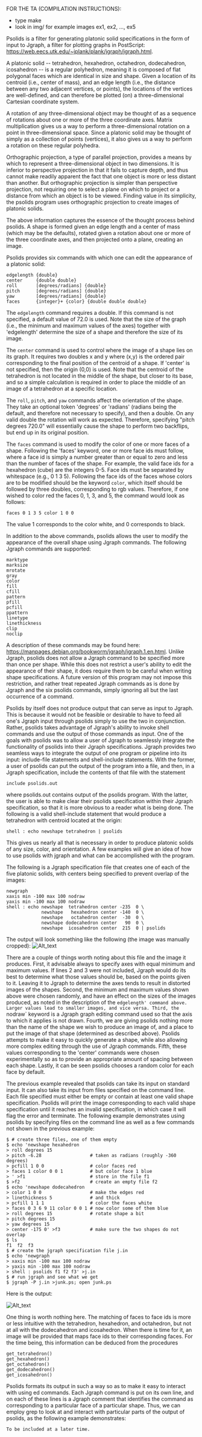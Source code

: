 FOR THE TA (COMPILATION INSTRUCTIONS):
  - type make
  - look in img/ for example images ex1, ex2, ..., ex5

Psolids is a filter for generating platonic solid specifications in the
form of input to Jgraph, a filter for plotting graphs in PostScript:
https://web.eecs.utk.edu/~jplank/plank/jgraph/jgraph.html.

A platonic solid -- tetrahedron, hexahedron, octahedron, dodecahedron,
icosahedron -- is a regular polyhedron, meaning it is composed of flat
polygonal faces which are identical in size and shape. Given a
location of its centroid (i.e., center of mass), and an edge length
(i.e., the distance between any two adjacent vertices, or points),
the locations of the vertices are well-defined, and can therefore be
plotted (on) a three-dimensional Cartesian coordinate system.

A rotation of any three-dimensional object may be thought of as a
sequence of rotations about one or more of the three coordinate axes.
Matrix multiplication gives us a way to perform a
three-dimensional rotation on a point in three-dimensional space.
Since a platonic solid may be thought of simply as a collection of
points (vertices), it also gives us a way to perform a rotation on
these regular polyhedra.

Orthographic projection, a type of parallel projection, provides a
means by which to represent a three-dimensional object in two
dimensions. It is inferior to perspective projection in that it
fails to capture depth, and thus cannot make readily apparent
the fact that one object is more or less distant than another.
But orthographic projection is simpler than perspective
projection, not requiring one to select a plane on which to
project or a distance from which an object is to be viewed.
Finding value in its simplicity, the psolids program uses
orthographic projection to create images of platonic solids.

The above information captures the essence of the thought process
behind psolids. A shape is formed given an edge length and a
center of mass (which may be the defaults), rotated given a
rotation about one or more of the three coordinate axes, and then
projected onto a plane, creating an image.

Psolids provides six commands with which one can edit the
appearance of a platonic solid:
  ```
  edgelength {double}
  center     {double double}
  roll       [degrees/radians] {double}
  pitch      [degrees/radians] {double}
  yaw        [degrees/radians] {double}
  faces      {integer}+ {color} {double double double}
  ```
The `edgelength` command requires a double. If this command
is not specified, a default value of 72.0 is used. Note that
the size of the graph (i.e., the minimum and maximum values
of the axes) together with 'edgelength' determine the size
of a shape and therefore the size of its image.

The `center` command is used to control where the image of a
shape lies on its graph. It requires two doubles x and y where
(x,y) is the ordered pair corresponding to the final position
of the centroid of a shape. If 'center' is not specified, then
the origin (0,0) is used. Note that the centroid of the
tetrahedron is not located in the middle of the shape, but
closer to its base, and so a simple calculation is required in
order to place the middle of an image of a tetrahedron at a
specific location.

The `roll`, `pitch`, and `yaw` commands affect the orientation
of the shape. They take an optional token 'degrees' or
'radians' (radians being the default, and therefore not
necessary to specify), and then a double. On any valid double
the rotation will work as expected. Therefore, specifying
"pitch degrees 720.0" will essentially cause the shape to
perform two backflips, but end up in its original position.

The `faces` command is used to modify the color of one or more
faces of a shape. Following the 'faces' keyword, one or more
face ids must follow, where a face id is simply a number greater
than or equal to zero and less than the number of faces of the
shape. For example, the valid face ids for a hexahedron (cube)
are the integers 0-5. Face ids must be separated by whitespace
(e.g., 0 1 3 5). Following the face ids of the faces whose
colors are to be modified should be the keyword `color`, which
itself should be followed by three doubles, corresponding to
rgb values. Therefore, if one wished to color red the faces
0, 1, 3, and 5, the command would look as follows:
  ```
  faces 0 1 3 5 color 1 0 0
  ```
The value 1 corresponds to the color white, and 0 corresponds
to black.

In addition to the above commands, psolids allows the user to
modify the appearance of the overall shape using Jgraph
commands. The following Jgraph commands are supported:
  ```
  marktype
  marksize
  mrotate
  gray
  color
  fill
  cfill
  pattern
  pfill
  pcfill
  ppattern
  linetype
  linethickness
  clip
  noclip
  ```
A description of these commands may be found here:
https://manpages.debian.org/bookworm/jgraph/jgraph.1.en.html.
Unlike Jgraph, psolids does not allow a Jgraph command to be
specified more than once per shape. While this does not restrict
a user's ability to edit the appearance of their shape, it does
require them to be careful when writing shape specifications. A
future version of this program may not impose this restriction,
and rather treat repeated Jgraph commands as is done by Jgraph
and the six psolids commands, simply ignoring all but the last
occurrence of a command.

Psolids by itself does not produce output that can serve as
input to Jgraph. This is because it would not be feasible or
desirable to have to feed all one's Jgraph input through
psolids simply to use the two in conjunction. Rather, psolids
takes advantage of Jgraph's ability to invoke shell commands
and use the output of those commands as input. One of the goals
with psolids was to allow a user of Jgraph to seamlessly
integrate the functionality of psolids into their Jgraph
specifications. Jgraph provides two seamless ways to integrate
the output of one program or pipeline into its input:
include-file statements and shell-include statements. With the
former, a user of psolids can put the output of the program
into a file, and then, in a Jgraph specification, include the
contents of that file with the statement
  ```
  include psolids.out
  ```
where psolids.out contains output of the psolids program. With
the latter, the user is able to make clear their psolids
specification within their Jgraph specification, so that it is
more obvious to a reader what is being done. The following is
a valid shell-include statement that would produce a
tetrahedron with centroid located at the origin:
  ```
  shell : echo newshape tetrahedron | psolids
  ```
This gives us nearly all that is necessary in order to produce
platonic solids of any size, color, and orientation. A few
examples will give an idea of how to use psolids with jgraph
and what can be accomplished with the program.

The following is a Jgraph specification file that creates one of
each of the five platonic solids, with centers being specified to
prevent overlap of the images:
  ```
  newgraph
  xaxis min -100 max 100 nodraw
  yaxis min -100 max 100 nodraw
  shell : echo newshape  tetrahedron center -235  0 \
               newshape   hexahedron center -140  0 \
               newshape   octahedron center  -30  0 \
               newshape dodecahedron center   90  0 \
               newshape  icosahedron center  215  0 | psolids
  ```
The output will look something like the following (the image was manually
cropped):
![Alt_text](img/img1.jpg)

There are a couple of things worth noting about this file and the
image it produces. First, it advisable always to specify axes with
equal minimum and maximum values. If lines 2 and 3 were not included,
Jgraph would do its best to determine what those values should be,
based on the points given to it. Leaving it to Jgraph to determine
the axes tends to result in distorted images of the shapes. Second,
the minimum and maximum values shown above were chosen randomly, and
have an effect on the sizes of the images produced, as noted in the
description of the `edgelength' command above. Larger values
lead to smaller images, and vice versa. Third, the `nodraw` keyword
is a Jgraph graph editing command used so that the axis to which it
applies is not drawn. Fourth, we are giving psolids nothing more than
the name of the shape we wish to produce an image of, and a place to
put the image of that shape (determined as described above).
Psolids attempts to make it easy to quickly generate a shape,
while also allowing more complex editing through the use of
Jgraph commands. Fifth, these values corresponding to the 'center'
commands were chosen experimentally so as to provide an appropriate
amount of spacing between each shape. Lastly, it can be seen psolids
chooses a random color for each face by default.

The previous example revealed that psolids can take its input on
standard input. It can also take its input from files specified
on the command line. Each file specified must either be empty or
contain at least one valid shape specification. Psolids will
print the image corresponding to each valid shape specification
until it reaches an invalid specification, in which case it will
flag the error and terminate. The following example demonstrates
using psolids by specifying files on the command line as well as
a few commands not shown in the previous example:

  ```
  $ # create three files, one of them empty
  $ echo 'newshape hexahedron
  > roll degrees 15
  > pitch -6.28                  # taken as radians (roughly -360 degrees)
  > pcfill 1 0 0                 # color faces red
  > faces 1 color 0 0 1          # but color face 1 blue
  > ' >f1                        # store in the file f1
  $ >f2                          # create an empty file f2
  $ echo 'newshape dodecahedron
  > color 1 0 0                  # make the edges red
  > linethickness 5              # and thick
  > pcfill 1 1 1                 # color the faces white
  > faces 0 3 6 9 11 color 0 0 1 # now color some of them blue
  > roll degrees 15              # rotate shape a bit
  > pitch degrees 15
  > yaw degrees 15
  > center -175 0' >f3           # make sure the two shapes do not overlap
  $ ls
  f1  f2  f3
  $ # create the jgraph specification file j.in
  $ echo 'newgraph
  > xaxis min -100 max 100 nodraw
  > yaxis min -100 max 100 nodraw
  > shell : psolids f1 f2 f3' >j.in
  $ # run jgraph and see what we get
  $ jgraph -P j.in >junk.ps; open junk.ps
  ```

Here is the output:

![Alt_text](img/img2.jpg)

One thing is worth nothing here. The matching of faces to
face ids is more or less intuitive with the tetrahedron,
hexahedron, and octahedron, but not at all with the dodecahedron
and icosahedron. When there is time for it, an image will be
provided that maps face ids to their corresponding faces. For
the time being, this information can be deduced from the procedures
  ```
  get_tetrahedron()
  get_hexahedron()
  get_octahedron()
  get_dodecahedron()
  get_icosahedron()
  ```
Psolids formats its output in such a way so as to make it easy
to interact with using ed commands. Each Jgraph command is put on
its own line, and on each of these lines is a Jgraph comment that
identifies the command as corresponding to a particular face of a
particular shape. Thus, we can employ grep to look at and interact
with particular parts of the output of psolids, as the following
example demonstrates:

  ```
  To be included at a later time.
  ```
